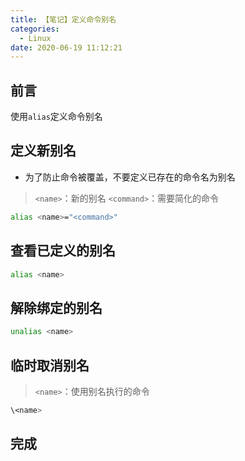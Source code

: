 ```yaml
---
title: 【笔记】定义命令别名
categories:
  - Linux
date: 2020-06-19 11:12:21
---
```


## 前言

使用`alias`定义命令别名

<!-- more -->

## 定义新别名

- 为了防止命令被覆盖，不要定义已存在的命令名为别名

> `<name>`：新的别名
> `<command>`：需要简化的命令

``` sh
alias <name>="<command>"
```

## 查看已定义的别名

``` sh
alias <name>
```

## 解除绑定的别名

``` sh
unalias <name>
```

## 临时取消别名

> `<name>`：使用别名执行的命令

``` sh
\<name>
```

## 完成

